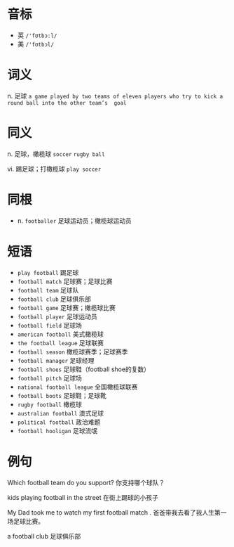 # 音标

- 英 `/'fʊtbɔːl/`
- 美 `/'fʊtbɔl/`

# 词义

n. 足球
`a game played by two teams of eleven players who try to kick a round ball into the other team’s  goal`

# 同义

n. 足球，橄榄球
`soccer` `rugby ball`

vi. 踢足球；打橄榄球
`play soccer`

# 同根

- n. `footballer` 足球运动员；橄榄球运动员

# 短语

- `play football` 踢足球
- `football match` 足球赛；足球比赛
- `football team` 足球队
- `football club` 足球俱乐部
- `football game` 足球赛；橄榄球比赛
- `football player` 足球运动员
- `football field` 足球场
- `american football` 美式橄榄球
- `the football league` 足球联赛
- `football season` 橄榄球赛季；足球赛季
- `football manager` 足球经理
- `football shoes` 足球鞋（football shoe的复数）
- `football pitch` 足球场
- `national football league` 全国橄榄球联赛
- `football boots` 足球鞋；足球靴
- `rugby football` 橄榄球
- `australian football` 澳式足球
- `political football` 政治难题
- `football hooligan` 足球流氓

# 例句

Which football team do you support?
你支持哪个球队？

kids playing football in the street
在街上踢球的小孩子

My Dad took me to watch my first football match .
爸爸带我去看了我人生第一场足球比赛。

a football club
足球俱乐部


